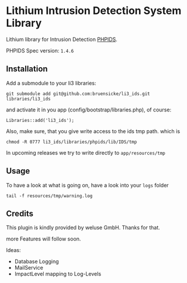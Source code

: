 # Lithium Intrusion Detection System Library

Lithium library for Intrusion Detection [PHPIDS](http://phpids.org/).

PHPIDS Spec version: `1.4.6`

## Installation

Add a submodule to your li3 libraries:

	git submodule add git@github.com:bruensicke/li3_ids.git libraries/li3_ids

and activate it in you app (config/bootstrap/libraries.php), of course:

	Libraries::add('li3_ids');

Also, make sure, that you give write access to the ids tmp path. which is

	chmod -R 0777 li3_ids/libraries/phpids/lib/IDS/tmp

In upcoming releases we try to write directly to `app/resources/tmp`

## Usage

To have a look at what is going on, have a look into your `logs` folder

	tail -f resources/tmp/warning.log

## Credits

This plugin is kindly provided by weluse GmbH. Thanks for that.

more Features will follow soon.

Ideas:

- Database Logging
- MailService
- ImpactLevel mapping to Log-Levels
